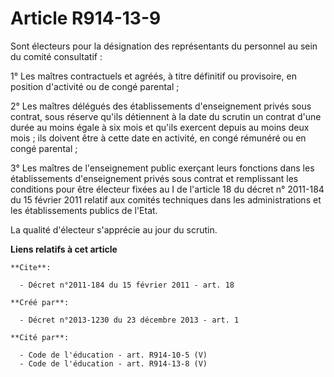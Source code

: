 # Article R914-13-9

Sont électeurs pour la désignation des représentants du personnel au sein du comité consultatif : 

1° Les maîtres contractuels et agréés, à titre définitif ou provisoire, en position d'activité ou de congé parental ; 

2° Les maîtres délégués des établissements d'enseignement privés sous contrat, sous réserve qu'ils détiennent à la date du
scrutin un contrat d'une durée au moins égale à six mois et qu'ils exercent depuis au moins deux mois ; ils doivent être à
cette date en activité, en congé rémunéré ou en congé parental ; 

3° Les maîtres de l'enseignement public exerçant leurs fonctions dans les établissements d'enseignement privés sous contrat
et remplissant les conditions pour être électeur fixées au I de l'article 18 du décret n° 2011-184 du 15 février 2011 relatif
aux comités techniques dans les administrations et les établissements publics de l'Etat. 

La qualité d'électeur s'apprécie au jour du scrutin.

**Liens relatifs à cet article**

	**Cite**:

	  - Décret n°2011-184 du 15 février 2011 - art. 18

	**Créé par**:

	  - Décret n°2013-1230 du 23 décembre 2013 - art. 1

	**Cité par**:

	  - Code de l'éducation - art. R914-10-5 (V)
	  - Code de l'éducation - art. R914-13-8 (V)
